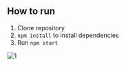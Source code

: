 ## How to run
1. Clone repository
2. `npm install` to install dependencies
3. Run `npm start`

![1](https://cloud.githubusercontent.com/assets/9130018/26832280/6529bc8e-4ae8-11e7-989c-7f19eb5debdb.png)